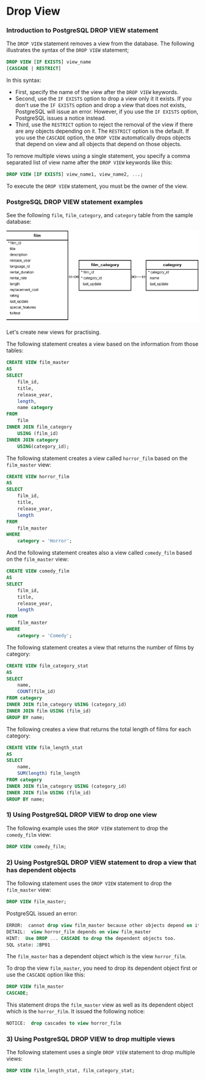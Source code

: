 # Drop View

### Introduction to PostgreSQL DROP VIEW statement

The `DROP VIEW` statement removes a view from the database. The following illustrates the syntax of the `DROP VIEW` statement;

```sql
DROP VIEW [IF EXISTS] view_name
[CASCADE | RESTRICT]
```

In this syntax:

- First, specify the name of the view after the `DROP VIEW` keywords.
- Second, use the `IF EXISTS` option to drop a view only it it exists. If you don't use the `IF EXISTS` option and drop a view that does not exists, PostgreSQL will issue an error. However, if you use the `IF EXISTS` option, PostgreSQL issues a notice instead.
- Third, use the `RESTRICT` option to reject the removal of the view if there are any objects depending on it. The `RESTRICT` option is the default. If you use the `CASCADE` option, the `DROP VIEW` automatically drops objects that depend on view and all objects that depend on those objects.

To remove multiple views using a single statement, you specify a comma separated list of view name after the `DROP VIEW` keywords like this:

```sql
DROP VIEW [IF EXISTS] view_name1, view_name2, ...;
```

To execute the `DROP VIEW` statement, you must be the owner of the view.



### PostgreSQL DROP VIEW statement examples

See the following `film`, `film_category`, and `category` table from the sample database:

![View 1](../../102-command/asset/view-1.png)

Let's create new views for practising.

The following statement creates a view based on the information from those tables:

```sql
CREATE VIEW film_master 
AS
SELECT 
	film_id, 
	title, 
	release_year, 
	length, 
	name category
FROM 
	film
INNER JOIN film_category 
	USING (film_id)
INNER JOIN category 
	USING(category_id);
```

The following statement creates a view called `horror_film` based on the `film_master` view:

```sql
CREATE VIEW horror_film 
AS
SELECT 
	film_id, 
	title, 
	release_year, 
	length 
FROM 
	film_master
WHERE 
	category = 'Horror';
```

And the following statement creates also a view called `comedy_film` based on the `film_master` view:

```sql
CREATE VIEW comedy_film 
AS
SELECT 
	film_id, 
	title, 
	release_year, 
	length 
FROM 
	film_master
WHERE 
	category = 'Comedy';
```

The following statement creates a view that returns the number of films by category:

```sql
CREATE VIEW film_category_stat
AS
SELECT 
	name, 
	COUNT(film_id) 
FROM category
INNER JOIN film_category USING (category_id)
INNER JOIN film USING (film_id)
GROUP BY name;
```

The following creates a view that returns the total length of films for each category:

```sql
CREATE VIEW film_length_stat
AS
SELECT 
	name, 
	SUM(length) film_length
FROM category
INNER JOIN film_category USING (category_id)
INNER JOIN film USING (film_id)
GROUP BY name;
```

### 1) Using PostgreSQL DROP VIEW to drop one view

The following example uses the `DROP VIEW` statement to drop the `comedy_film` view:

```sql
DROP VIEW comedy_film;
```

### 2) Using PostgreSQL DROP VIEW statement to drop a view that has dependent objects


The following statement uses the `DROP VIEW` statement to drop the `film_master` view:

```sql
DROP VIEW film_master;
```

PostgreSQL issued an error:

```sql
ERROR:  cannot drop view film_master because other objects depend on it
DETAIL:  view horror_film depends on view film_master
HINT:  Use DROP ... CASCADE to drop the dependent objects too.
SQL state: 2BP01
```

The `film_master` has a dependent object which is the view `horror_film`.

To drop the view `film_master`, you need to drop its dependent object first or use the `CASCADE` option like this:

```sql
DROP VIEW film_master 
CASCADE;
```

This statement drops the `film_master` view as well as its dependent object which is the `horror_film`. It issued the following notice:

```sql
NOTICE:  drop cascades to view horror_film
```

### 3) Using PostgreSQL DROP VIEW to drop multiple views


The following statement uses a single `DROP VIEW` statement to drop multiple views:

```sql
DROP VIEW film_length_stat, film_category_stat;
```
